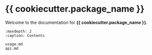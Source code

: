 # {{ cookiecutter.package_name }}

Welcome to the documentation for **{{ cookiecutter.package_name }}**.

```{toctree}
:maxdepth: 2
:caption: Contents

usage.md
api.md